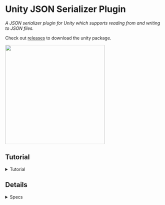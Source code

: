 # Unity JSON Serializer Plugin 
<i>A JSON serializer plugin for Unity which supports reading from and writing to JSON files. </i>

Check out [releases](https://github.com/Persomatey/JSONSerializerPlugin/releases) to download the unity package. 

<img src="https://raw.githubusercontent.com/Persomatey/JSONSerializerPlugin/main/Logo/JSONSerializerPluginLogo.png" width="318"/>

## Tutorial 
<details>
<summary>Tutorial</summary>

### Setup
Since everything in this plugin is wrapped in a JSON namespace, you'll need to add it at the top of your script. 
```
using JSON; 
```

Because .json files are read as TextAssets in Unity, you'll need a reference to the TextAsset in your script like so: 
```
[SerializeField] TextAsset file;
public TextAsset file;
```
---
### Creating a new JSON object from a file 
Call the constructor, using the TextAsset you want read in the parameters. 
```
JSON myJSON = new JSON(file);
```
There is also a constructor for if you don't have a parameter. 
```
JSON myJSON = new JSON();
```
---
### Serializing JSON object to a file 
You can serialize the JSON object to the provided TextAsset file. 
```
writeJSON.WriteToFile();
```
If no parameter was provided when object was created, you'll need to include the TextAsset in the parameters of `WriteToFile()`
```
writeJSON.WriteToFile(file);
```
---
### Reading and writing JSON variables  
To read a specific variable (`GetBool`, `GetInt`, `GetFloat`, `GetString`): 
```
myJSON.GetString("myStr"); 
```
To change a specific variable (`SetBool`, `SetInt`, `SetFloat`, `SetString`): 
```
myJSON.SetInt("myInt", 246); 
```
To add a variable to the JSON (`AddBool`, `AddInt`, `AddFloat`, `AddString`): 
```
myJSON.AddFloat("myFloat", 24.68); 
```
---
</details> 

## Details 

<details>
<summary>Specs</summary>
<blockquote>
	
Unity 2020.3.32f1
- Windows: https://download.unity3d.com/download_unity/12f8b0834f07/UnityDownloadAssistant-2020.3.32f1.exe 
- Mac: https://download.unity3d.com/download_unity/12f8b0834f07/UnityDownloadAssistant-2020.3.32f1.dmg 
- Unity HUB: unityhub://2020.3.32f1/12f8b0834f07 

SLN solution in Visual Studio Community 2019 Preview 
https://visualstudio.microsoft.com/vs/community/
	
</blockquote>
</details> 
